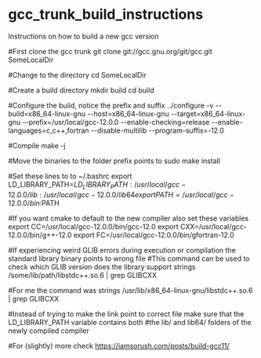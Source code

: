 # gcc_trunk_build_instructions
Instructions on how to build a new gcc version

#First clone the gcc trunk
git clone git://gcc.gnu.org/git/gcc.git SomeLocalDir

#Change to the directory 
cd SomeLocalDir

#Create a build directory
mkdir build
cd build

#Configure the build, notice the prefix and suffix
../configure -v --build=x86_64-linux-gnu --host=x86_64-linux-gnu --target=x86_64-linux-gnu --prefix=/usr/local/gcc-12.0.0 --enable-checking=release --enable-languages=c,c++,fortran --disable-multilib --program-suffix=-12.0

#Compile
make -j

#Move the binaries to the folder prefix points to
sudo make install


#Set these lines to to ~/.bashrc
export LD_LIBRARY_PATH=$LD_LIBRARY_PATH:/usr/local/gcc-12.0.0/lib:/usr/local/gcc-12.0.0/lib64
export PATH=/usr/local/gcc-12.0.0/bin:$PATH


#If you want cmake to default to the new compiler also set these variables
export CC=/usr/local/gcc-12.0.0/bin/gcc-12.0
export CXX=/usr/local/gcc-12.0.0/bin/g++-12.0
export FC=/usr/local/gcc-12.0.0/bin/gfortran-12.0



#If experiencing weird GLIB errors during execution or compilation the standard library binary points to wrong file
#This command can be used to check which GLIB version does the library support
strings /some/lib/path/libstdc++.so.6 | grep GLIBCXX

#For me the command was
strings /usr/lib/x86_64-linux-gnu/libstdc++.so.6 | grep GLIBCXX


#Instead of trying to make the link point to correct file make sure that the LD_LIBRARY_PATH variable contains both
#the lib/ and lib64/ folders of the newly compiled compiler


#For (slightly) more check 
https://iamsorush.com/posts/build-gcc11/
